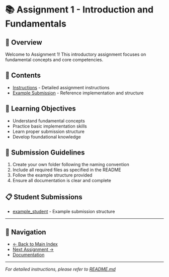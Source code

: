 # 📚 Assignment 1 - Introduction and Fundamentals

## 📖 Overview
Welcome to Assignment 1! This introductory assignment focuses on fundamental concepts and core competencies.

## 📁 Contents
- [Instructions](./README.md) - Detailed assignment instructions
- [Example Submission](./example_student/) - Reference implementation and structure

## 🎯 Learning Objectives
- Understand fundamental concepts
- Practice basic implementation skills
- Learn proper submission structure
- Develop foundational knowledge

## 📝 Submission Guidelines
1. Create your own folder following the naming convention
2. Include all required files as specified in the README
3. Follow the example structure provided
4. Ensure all documentation is clear and complete

## 📋 Student Submissions
<!-- Students: Add your submission folder link below -->
- [example_student](./example_student/) - Example submission structure

---

## 🔗 Navigation
- [← Back to Main Index](../INDEX.md)
- [Next Assignment →](../assigment2/)
- [Documentation](../docs/)

---

*For detailed instructions, please refer to [README.md](./README.md)*